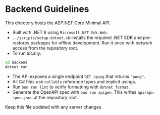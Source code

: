 # Backend Guidelines

This directory hosts the ASP.NET Core Minimal API.

- Built with .NET 9 using `Microsoft.NET.Sdk.Web`.
- `../scripts/setup-dotnet.sh` installs the required .NET SDK and pre-restores
  packages for offline development. Run it once with network access from the
  repository root.
- To run locally:

```bash
cd backend
dotnet run
```

- The API exposes a single endpoint `GET /ping` that returns `"pong"`.
- All C# files use `nullable` reference types and implicit usings.
- Run `bun run lint` to verify formatting with `dotnet format`.
- Generate the OpenAPI spec with `bun run apigen`. This writes
  `api/api-spec.json` at the repository root.

Keep this file updated with any server changes.
